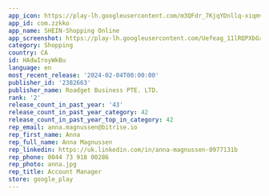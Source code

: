 ```yaml
---
app_icon: https://play-lh.googleusercontent.com/m3QFdr_7KjqYDnllq-xiqmv_wJuL7uvlVUo-UEZxAK-j0nSOrG1POKoVli4Hv8cKb-0
app_id: com.zzkko
app_name: SHEIN-Shopping Online
app_screenshot: https://play-lh.googleusercontent.com/Uefeag_11lRQPXbGrVNdTOj7FuIciXtgoSKniYwUcmEq3nI8L8CTztejbzWhuTeYJKo
category: Shopping
country: CA
id: HAdwIroyWkBu
language: en
most_recent_release: '2024-02-04T00:00:00'
publisher_id: '2382663'
publisher_name: Roadget Business PTE. LTD.
rank: '2'
release_count_in_past_year: '43'
release_count_in_past_year_category: 42
release_count_in_past_year_top_in_category: 42
rep_email: anna.magnussen@bitrise.io
rep_first_name: Anna
rep_full_name: Anna Magnussen
rep_linkedin: https://uk.linkedin.com/in/anna-magnussen-0977131b
rep_phone: 0044 73 918 00286
rep_photo: anna.jpg
rep_title: Account Manager
store: google_play
---
```

